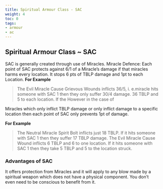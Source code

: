 ```yaml
---
title: Spiritual Armour Class - SAC
weight: 4
toc: 0
tags:
- armour
- ac
--- 
```


## Spiritual Armour Class ~ SAC
SAC is generally created through use of Miracles.
Miracle Defence: Each point of SAC protects against 6/1 of a Miracle’s damage if that miracles harms every location. It
stops 6 pts of TBLP damage and 1pt to each Location.
**For Example**
> The Evil Miracle Cause Grievous Wounds inflicts 36/5, i. e.miracle hits someone with SAC 1 then they only suffer 30/4 damage. 36 TBLP and 5 to each location. If the However in the case of 

Miracles which only inflict TBLP damage or only inflict damage to a specific location then each point of SAC only prevents 1pt of damage.

**For Example**
> The Neutral Miracle Spirit Bolt inflicts just 18 TBLP. If it hits someone with SAC 1 then they suffer 17 TBLP damage. The Evil Miracle Cause Wound inflicts 6 TBLP and 6 to one location. If it hits someone with SAC 1 then they take 5 TBLP and 5 to the location struck.

### Advantages of SAC
It offers protection from Miracles and it will apply to any blow made by a spiritual weapon which
does not have a physical component. You don’t even need to be conscious to benefit from it.

